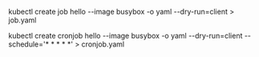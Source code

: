 kubectl create job hello --image busybox -o yaml --dry-run=client > job.yaml

kubectl create cronjob hello --image busybox -o yaml --dry-run=client --schedule='* * * * *' > cronjob.yaml